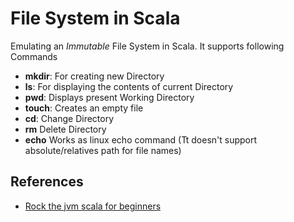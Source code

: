 # File System in Scala

Emulating an *Immutable* File System in Scala. It supports following Commands
- **mkdir**: For creating new Directory
- **ls**: For displaying the contents of current Directory
- **pwd**: Displays present Working Directory
- **touch**: Creates an empty file
- **cd**: Change Directory
- **rm** Delete Directory
- **echo** Works as linux echo command (Tt doesn't support absolute/relatives path for file names)

## References
- [Rock the jvm scala for beginners](https://www.udemy.com/rock-the-jvm-scala-for-beginners/)
